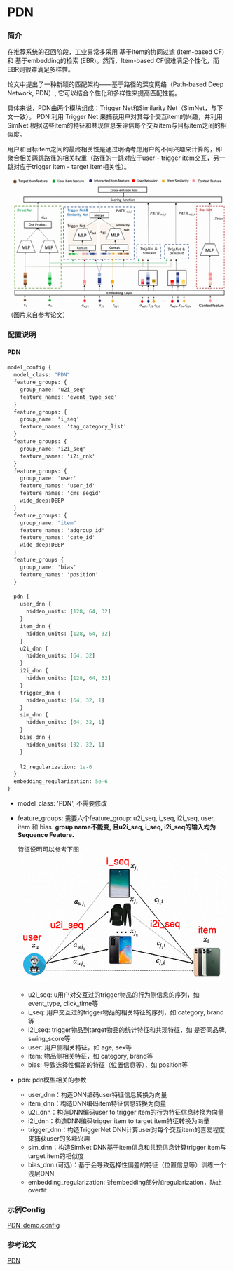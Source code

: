 # PDN

### 简介

在推荐系统的召回阶段，工业界常多采用 基于Item的协同过滤 (Item-based CF) 和 基于embedding的检索 (EBR)。然而，Item-based CF很难满足个性化，而EBR则很难满足多样性。

论文中提出了一种新颖的匹配架构——基于路径的深度网络（Path-based Deep Network, PDN）, 它可以结合个性化和多样性来提高匹配性能。

具体来说，PDN由两个模块组成：Trigger Net和Similarity Net（SimNet，与下文一致）。 PDN 利用 Trigger Net 来捕获用户对其每个交互item的兴趣，并利用 SimNet 根据这些item的特征和共现信息来评估每个交互item与目标item之间的相似度。

用户和目标item之间的最终相关性是通过明确考虑用户的不同兴趣来计算的，即聚合相关两跳路径的相关权重（路径的一跳对应于user - trigger item交互，另一跳对应于trigger item - target item相关性）。

![pdn.png](../../images/models/pdn.jpg)
（图片来自参考论文）

### 配置说明

#### PDN

```protobuf
model_config {
  model_class: "PDN"
  feature_groups: {
    group_name: 'u2i_seq'
    feature_names: 'event_type_seq'
  }
  feature_groups: {
    group_name: 'i_seq'
    feature_names: 'tag_category_list'
  }
  feature_groups: {
    group_name: 'i2i_seq'
    feature_names: 'i2i_rnk'
  }
  feature_groups: {
    group_name: 'user'
    feature_names: 'user_id'
    feature_names: 'cms_segid'
    wide_deep:DEEP
  }
  feature_groups: {
    group_name: "item"
    feature_names: 'adgroup_id'
    feature_names: 'cate_id'
    wide_deep:DEEP
  }
  feature_groups {
    group_name: 'bias'
    feature_names: 'position'
  }

  pdn {
    user_dnn {
      hidden_units: [128, 64, 32]
    }
    item_dnn {
      hidden_units: [128, 64, 32]
    }
    u2i_dnn {
      hidden_units: [64, 32]
    }
    i2i_dnn {
      hidden_units: [128, 64, 32]
    }
    trigger_dnn {
      hidden_units: [64, 32, 1]
    }
    sim_dnn {
      hidden_units: [64, 32, 1]
    }
    bias_dnn {
      hidden_units: [32, 32, 1]
    }

    l2_regularization: 1e-6
  }
  embedding_regularization: 5e-6
}
```

- model_class: 'PDN', 不需要修改

- feature_groups: 需要六个feature_group: u2i_seq, i_seq, i2i_seq, user, item 和 bias.
  **group name不能变, 且u2i_seq, i_seq, i2i_seq的输入均为Sequence Feature.**

  特征说明可以参考下图
  ![pdn_1.png](../../images/models/pdn_1.png)

  - u2i_seq: u用户对交互过的trigger物品的行为侧信息的序列，如 event_type, click_time等
  - i_seq: 用户交互过的trigger物品的相关特征的序列，如 category, brand等
  - i2i_seq: trigger物品到target物品的统计特征和共现特征，如 是否同品牌, swing_score等
  - user: 用户侧相关特征，如 age, sex等
  - item: 物品侧相关特征，如 category, brand等
  - bias: 导致选择性偏差的特征（位置信息等），如 position等

- pdn: pdn模型相关的参数

  - user_dnn：构造DNN编码user特征信息转换为向量
  - item_dnn：构造DNN编码item特征信息转换为向量
  - u2i_dnn：构造DNN编码user to trigger item的行为特征信息转换为向量
  - i2i_dnn：构造DNN编码trigger item to target item特征转换为向量
  - trigger_dnn：构造TriggerNet DNN计算user对每个交互item的喜爱程度来捕获user的多峰兴趣
  - sim_dnn：构造SimNet DNN基于item信息和共现信息计算trigger item与target item的相似度
  - bias_dnn (可选)：基于会导致选择性偏差的特征（位置信息等）训练一个浅层DNN
  - embedding_regularization: 对embedding部分加regularization，防止overfit

### 示例Config

[PDN_demo.config](../../../samples/model_config/pdn_on_taobao.config)

### 参考论文

[PDN](https://arxiv.org/abs/2105.08246)
